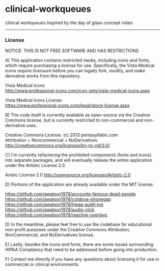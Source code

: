 clinical-workqueues
===================

clinical workqueues inspired by the day of glass concept video

------------------------
### License

NOTICE:  THIS IS NOT FREE SOFTWARE AND HAS RESTRICTIONS

A)  This application contains restricted media, including icons and fonts, which require purchasing a license for use.  Specifically, the Vista Medical Icons require licensure before you can legally fork, modify, and make derivative works from this repostiory.
 
  Vista Medical Icons  
  http://www.professional-icons.com/icon-sets/vista-medical-icons.aspx

  Vista Medical Icons License  
  https://www.professional-icons.com/legal/stock-license.aspx

B)  The code itself is currently available as open-source via the Creative Commons license, but is currently restricted to non-commercial and non-derivative uses.  

  Creative Commons License. (c) 2013 pentasyllabic.com  
  Attribution + Noncommercial + NoDerivatives  
  http://creativecommons.org/licenses/by-nc-nd/3.0/  
  
C)  I'm currently refactoring the prohibited components (fonts and icons) into separate packages, and will eventually release the entire application under the Artistic License 2.0.  

  Aristic License 2.0
  http://opensource.org/licenses/Artistic-2.0

D)  Portions of the application are already available under the MIT license:

  https://github.com/awatson1978/accounts-famous-dead-people  
  https://github.com/awatson1978/cordova-phonegap  
  https://github.com/awatson1978/hipaa-audit-log  
  https://github.com/awatson1978/audio-click  
  https://github.com/awatson1978/reactive-overlays  


D)  In the meantime, please feel free to use the codebase for educational non-profit purposes under the Creative Commons Attribution, NonCommercial, and NoDerivatives license.  

E)  Lastly, besides the icons and fonts, there are some issues surrounding HIPAA Compliancy that need to be addressed before going into production.  

F)  Contact me directly if you have any questions about licensing it for use in commercial or clinical environments.  





